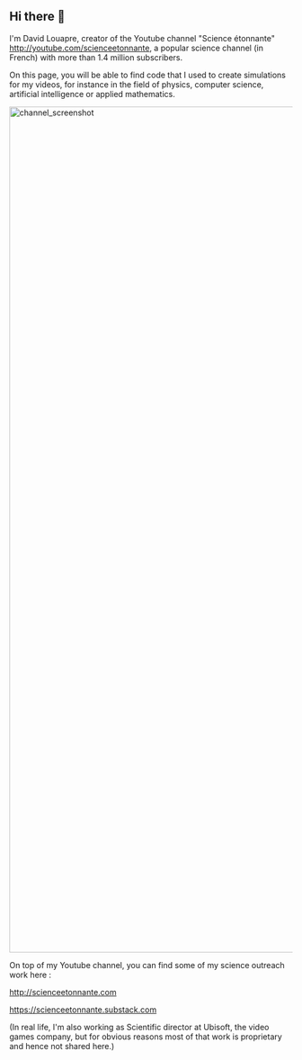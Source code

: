 ## Hi there 👋

I'm David Louapre, creator of the Youtube channel "Science étonnante" http://youtube.com/scienceetonnante, a popular science channel (in French) with more than 1.4 million subscribers.

On this page, you will be able to find code that I used to create simulations for my videos, for instance in the field of physics, computer science, artificial intelligence or applied mathematics.

<img width="1504" alt="channel_screenshot" src="https://github.com/user-attachments/assets/04e7a901-539c-4af1-8fe2-1a481447885a" />

On top of my Youtube channel, you can find some of my science outreach work here : 

http://scienceetonnante.com

https://scienceetonnante.substack.com

(In real life, I'm also working as Scientific director at Ubisoft, the video games company, but for obvious reasons most of that work is proprietary and hence not shared here.)
